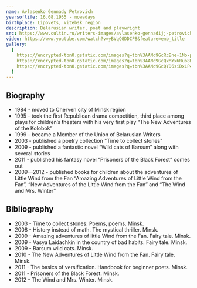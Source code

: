 ```yaml
---
name: Avlasenko Gennady Petrovich
yearsoflife: 16.08.1955 - nowadays
birthplace: Lipovets, Vitebsk region
description: Belarusian writer, poet and playwright
src: https://www.cultin.ru/writers-images/avlasenko-gennadijj-petrovich_0.jpg
video: https://www.youtube.com/watch?v=yBVqCGDDCP8&feature=emb_title
gallery:
  [
    https://encrypted-tbn0.gstatic.com/images?q=tbn%3AANd9GcRcBne-1No-pDqXBzgpEZA9cbZylKwAd7qQ1I3wXwh5U3xS37zh,
    https://encrypted-tbn0.gstatic.com/images?q=tbn%3AANd9GcQxMYx6Ruo8BpJ9xYSgelkqlvjVebMcESvaIs3u6GaQl79hOCEM,
    https://encrypted-tbn0.gstatic.com/images?q=tbn%3AANd9GcQYD6siDxLP43CJaBSzcsXhjpVKmW_ln16-k3bJkqNiN9C4ktrr,
  ]
---
```


## Biography

- 1984 - moved to Cherven city of Minsk region
- 1995 - took the first Republican drama competition, third place among plays for children’s theaters with his very first play “The New Adventures of the Kolobok”
- 1999 - became a Member of the Union of Belarusian Writers
- 2003 - published a poetry collection "Time to collect stones"
- 2009 - published a fantastic novel “Wild cats of Barsum” along with several stories
- 2011 - published his fantasy novel “Prisoners of the Black Forest” comes out
- 2009—2012 - published books for children about the adventures of Little Wind from the Fan “Amazing Adventures of Little Wind from the Fan”, “New Adventures of the Little Wind from the Fan” and “The Wind and Mrs. Winter”

## Bibliography

- 2003 - Time to collect stones: Poems, poems. Minsk.
- 2008 - History instead of math. The mystical thriller. Minsk.
- 2009 - Amazing adventures of little Wind from the Fan. Fairy tale. Minsk.
- 2009 - Vasya Laidachkin in the country of bad habits. Fairy tale. Minsk.
- 2009 - Barsum wild cats. Minsk.
- 2010 - The New Adventures of Little Wind from the Fan. Fairy tale. Minsk.
- 2011 - The basics of versification. Handbook for beginner poets. Minsk.
- 2011 - Prisoners of the Black Forest. Minsk.
- 2012 - The Wind and Mrs. Winter. Minsk.

